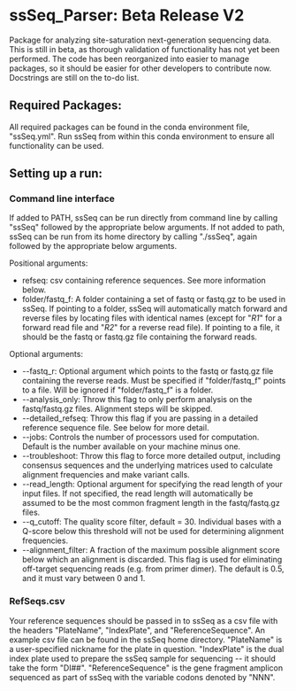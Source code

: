 # ssSeq_Parser: Beta Release V2
Package for analyzing site-saturation next-generation sequencing data. This is still in beta, as thorough validation of functionality has not yet been performed. The code has been reorganized into easier to manage packages, so it should be easier for other developers to contribute now. Docstrings are still on the to-do list.

## Required Packages:
All required packages can be found in the conda environment file, "ssSeq.yml". Run ssSeq from within this conda environment to ensure all functionality can be used.

## Setting up a run:
### Command line interface
If added to PATH, ssSeq can be run directly from command line by calling "ssSeq" followed by the appropriate below arguments. If not added to path, ssSeq can be run from its home directory by calling "./ssSeq", again followed by the appropriate below arguments.

Positional arguments:
 - refseq: csv containing reference sequences. See more information below.
 - folder/fastq_f: A folder containing a set of fastq or fastq.gz to be used in ssSeq. If pointing to a folder, ssSeq will automatically match forward and reverse files by locating files with identical names (except for "_R1_" for a forward read file and "_R2_" for a reverse read file). If pointing to a file, it should be the fastq or fastq.gz file containing the forward reads.
  
 Optional arguments:
 - --fastq_r: Optional argument which points to the fastq or fastq.gz file containing the reverse reads. Must be specified if "folder/fastq_f" points to a file. Will be ignored if "folder/fastq_f" is a folder.
 - --analysis_only: Throw this flag to only perform analysis on the fastq/fastq.gz files. Alignment steps will be skipped.
 - --detailed_refseq: Throw this flag if you are passing in a detailed reference sequence file. See below for more detail.
 - --jobs: Controls the number of processors used for computation. Default is the number available on your machine minus one.
 - --troubleshoot: Throw this flag to force more detailed output, including consensus sequences and the underlying matrices used to calculate alignment frequencies and make variant calls.
 - --read_length: Optional argument for specifying the read length of your input files. If not specified, the read length will automatically be assumed to be the most common fragment length in the fastq/fastq.gz files.
 - --q_cutoff: The quality score filter, default = 30. Individual bases with a Q-score below this threshold will not be used for determining alignment frequencies.
 - --alignment_filter: A fraction of the maximum possible alignment score below which an alignment is discarded. This flag is used for eliminating off-target sequencing reads (e.g. from primer dimer). The default is 0.5, and it must vary between 0 and 1.
    
### RefSeqs.csv
Your reference sequences should be passed in to ssSeq as a csv file with the headers "PlateName", "IndexPlate", and "ReferenceSequence". An example csv file can be found in the ssSeq home directory. "PlateName" is a user-specified nickname for the plate in question. "IndexPlate" is the dual index plate used to prepare the ssSeq sample for sequencing -- it should take the form "DI##". "ReferenceSequence" is the gene fragment amplicon sequenced as part of ssSeq with the variable codons denoted by "NNN".